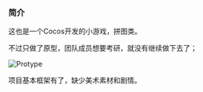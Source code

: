 ### 简介

这也是一个Cocos开发的小游戏，拼图类。

不过只做了原型，团队成员想要考研，就没有继续做下去了；

![Protype](https://blog-img-1256061645.cos.ap-guangzhou.myqcloud.com/Protype.gif)

项目基本框架有了，缺少美术素材和剧情。